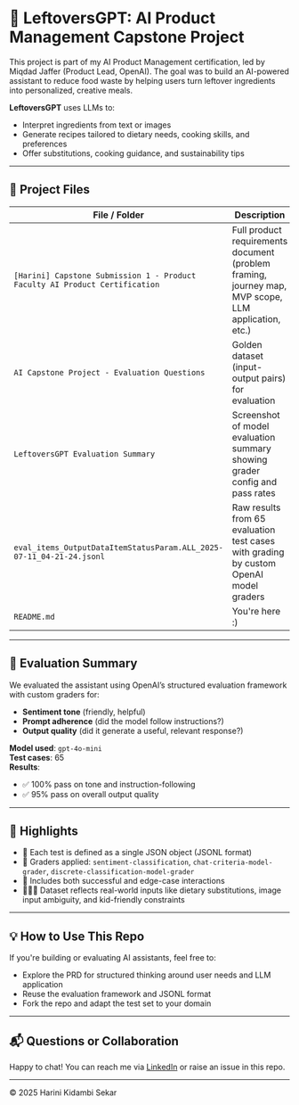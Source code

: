# 🥕 LeftoversGPT: AI Product Management Capstone Project

This project is part of my AI Product Management certification, led by Miqdad Jaffer (Product Lead, OpenAI). The goal was to build an AI-powered assistant to reduce food waste by helping users turn leftover ingredients into personalized, creative meals.

**LeftoversGPT** uses LLMs to:
- Interpret ingredients from text or images
- Generate recipes tailored to dietary needs, cooking skills, and preferences
- Offer substitutions, cooking guidance, and sustainability tips

---

## 📄 Project Files

| File / Folder | Description |
|---------------|-------------|
| `[Harini] Capstone Submission 1 - Product Faculty AI Product Certification` | Full product requirements document (problem framing, journey map, MVP scope, LLM application, etc.) |
| `AI Capstone Project - Evaluation Questions` | Golden dataset (input-output pairs) for evaluation |
| `LeftoversGPT Evaluation Summary` | Screenshot of model evaluation summary showing grader config and pass rates |
| `eval_items_OutputDataItemStatusParam.ALL_2025-07-11_04-21-24.jsonl` | Raw results from 65 evaluation test cases with grading by custom OpenAI model graders |
| `README.md` | You're here :) |

---

## 🔬 Evaluation Summary

We evaluated the assistant using OpenAI’s structured evaluation framework with custom graders for:
- **Sentiment tone** (friendly, helpful)
- **Prompt adherence** (did the model follow instructions?)
- **Output quality** (did it generate a useful, relevant response?)

**Model used**: `gpt-4o-mini`  
**Test cases**: 65  
**Results**:
- ✅ 100% pass on tone and instruction-following
- ✅ 95% pass on overall output quality

---

## 📌 Highlights

- 🔁 Each test is defined as a single JSON object (JSONL format)
- 🧠 Graders applied: `sentiment-classification`, `chat-criteria-model-grader`, `discrete-classification-model-grader`
- 🧪 Includes both successful and edge-case interactions
- 👩🏽‍🍳 Dataset reflects real-world inputs like dietary substitutions, image input ambiguity, and kid-friendly constraints

---

## 💡 How to Use This Repo

If you're building or evaluating AI assistants, feel free to:
- Explore the PRD for structured thinking around user needs and LLM application
- Reuse the evaluation framework and JSONL format
- Fork the repo and adapt the test set to your domain

---

## 📬 Questions or Collaboration

Happy to chat! You can reach me via [LinkedIn](https://linkedin.com/in/harinikidambi) or raise an issue in this repo.

---

© 2025 Harini Kidambi Sekar
